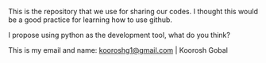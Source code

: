 This is the repository that we use for sharing our codes. I thought this would be a good practice for learning how to use github.

I propose using python as the development tool, what do you think?

This is my email and name: kooroshg1@gmail.com | Koorosh Gobal
